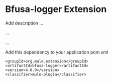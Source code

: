 # Bfusa-logger Extension

Add description ...


...


...


Add this dependency to your application pom.xml

```
<groupId>org.mule.extension</groupId>
<artifactId>bfusa-logger</artifactId>
<version>4.0.0</version>
<classifier>mule-plugin</classifier>
```
